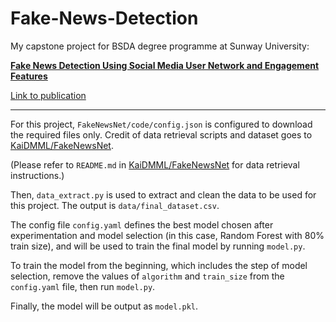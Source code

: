 # Fake-News-Detection
My capstone project for BSDA degree programme at Sunway University:

<u>**Fake News Detection Using Social Media User Network and Engagement Features**</u>

[Link to publication](https://ieeexplore.ieee.org/abstract/document/10295146/)
***
For this project, `FakeNewsNet/code/config.json` is configured to download the required files only. Credit of data retrieval scripts and dataset goes to [KaiDMML/FakeNewsNet](https://github.com/KaiDMML/FakeNewsNet).

(Please refer to `README.md` in [KaiDMML/FakeNewsNet](https://github.com/KaiDMML/FakeNewsNet) for data retrieval instructions.)

Then, `data_extract.py` is used to extract and clean the data to be used for this project. The output is `data/final_dataset.csv`.

The config file `config.yaml` defines the best model chosen after experimentation and model selection (in this case, Random Forest with 80% train size), and will be used to train the final model by running `model.py`.

To train the model from the beginning, which includes the step of model selection, remove the values of `algorithm` and `train_size` from the `config.yaml` file, then run `model.py`.

Finally, the model will be output as `model.pkl`.
